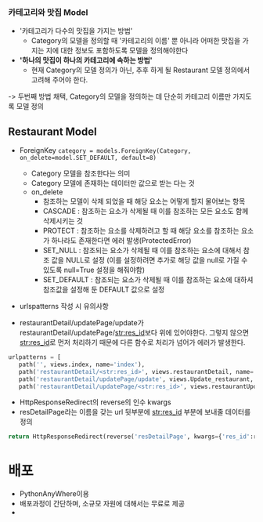 ### 카테고리와 맛집 Model
- '카테고리가 다수의 맛집을 가지는 방법'
	- Category의 모델을 정의할 때 '카테고리의 이름' 뿐 아니라 어떠한 맛집을 가지는 지에 대한 정보도 포함하도록 모델을 정의해야한다
- **'하나의 맛집이 하나의 카테고리에 속하는 방법'**
	- 현재 Category의 모델 정의가 아닌, 추후 하게 될 Restaurant 모델 정의에서 고려해 주어야 한다.

-> 두번째 방법 채택, Category의 모델을 정의하는 데 단순히 카테고리 이름만 가지도록 모델 정의

## Restaurant Model
- ForeignKey
	`category = models.ForeignKey(Category, on_delete=model.SET_DEFAULT, default=8)`
	- Category 모델을 참조한다는 의미
	- Category 모델에 존재하는 데이터만 값으로 받는 다는 것
	- on_delete
		- 참조하는 모델이 삭제 되었을 때 해당 요소는 어떻게 할지 물어보는 항목
		- CASCADE : 참조하는 요소가 삭제될 때 이를 참조하는 모든 요소도 함께 삭제시키는 것
		- PROTECT : 참조하는 요소를 삭제하려고 할 때 해당 요소를 참조하는 요소가 하나라도 존재한다면 에러 발생(ProtectedError)
		- SET_NULL : 참조되는 요소가 삭제될 때 이를 참조하는 요소에 대해서 참조 값을 NULL로 설정 (이를 설정하려면 추가로 해당 값을 null로 가질 수 있도록 null=True 설정을 해줘야함)
		- SET_DEFAULT : 참조되는 요소가 삭제될 때 이를 참조하는 요소에 대하셔 참조값을 설정해 둔 DEFAULT 값으로 설정

- urlspatterns 작성 시 유의사항
- restaurantDetail/updatePage/update가 restaurantDetail/updatePage/<str:res_id>보다 위에 있어야한다. 그렇지 않으면 <str:res_id>로 먼저 처리하기 때문에 다른 함수로 처리가 넘어가 에러가 발생한다.
```python
urlpatterns = [  
   path('', views.index, name='index'),  
   path('restaurantDetail/<str:res_id>', views.restaurantDetail, name='resDetailPage'),  
   path('restaurantDetail/updatePage/update', views.Update_restaurant, name='resUpdate'),  
   path('restaurantDetail/updatePage/<str:res_id>', views.restaurantUpdate, name='resUpdatePage'),
```

- HttpResponseRedirect의 reverse의 인수 kwargs
- resDetailPage라는 이름을 갖는 url 뒷부분에 <str:res_id> 부분에 보내줄 데이터를 정의
```python
return HttpResponseRedirect(reverse('resDetailPage', kwargs={'res_id':resId}))
```

# 배포
- PythonAnyWhere이용
- 배포과정이 간단하며, 소규모 자원에 대해서는 무료로 제공
- 